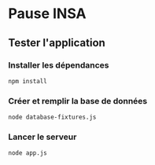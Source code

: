 # Pause INSA

## Tester l'application

### Installer les dépendances

    npm install

### Créer et remplir la base de données

    node database-fixtures.js

### Lancer le serveur
  
    node app.js
  
